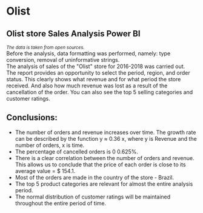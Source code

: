 # Olist
## Olist store Sales Analysis Power BI

<sup> *The data is taken from open sources.* </sup>  
Before the analysis, data formatting was performed, namely: type conversion, removal of uninformative strings.   
The analysis of sales of the "Olist" store for 2016-2018 was carried out.  
The report provides an opportunity to select the period, region, and order status. This clearly shows what revenue and for what period the store received. And also how much revenue was lost as a result of the cancellation of the order. You can also see the top 5 selling categories and customer ratings.  
## Conclusions:
- The number of orders and revenue increases over time. The growth rate can be described by the function y ≈ 0.36 x, where y is Revenue and the number of orders, x is time.
- The percentage of cancelled orders is 0 0.625%.
- There is a clear correlation between the number of orders and revenue. This allows us to conclude that the price of each order is close to its average value = $ 154.1.
- Most of the orders are made in the country of the store - Brazil.
- The top 5 product categories are relevant for almost the entire analysis period.
- The normal distribution of customer ratings will be maintained throughout the entire period of time.
